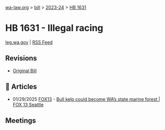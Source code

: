 [wa-law.org](/) > [bill](/bill/) > [2023-24](/bill/2023-24/) > [HB 1631](/bill/2023-24/hb/1631/)

# HB 1631 - Illegal racing
[leg.wa.gov](https://app.leg.wa.gov/billsummary?BillNumber=1631&Year=2023&Initiative=false) | [RSS Feed](./rss.xml)

## Revisions
* [Original Bill](1/)

## 📰 Articles
* 01/29/2025 [FOX13](/org/fox13/) - [Bull kelp could become WA’s state marine forest | FOX 13 Seattle](https://www.fox13seattle.com/news/bull-kelp-wa-state-marine-forest#:~:text=House%20Bill%201631)

## Meetings